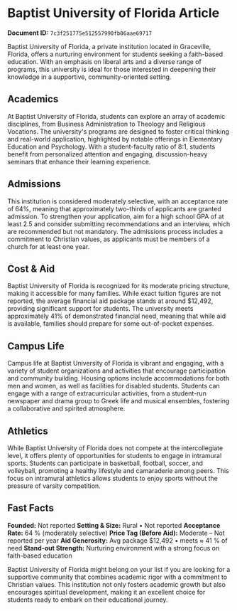 # Baptist University of Florida Article

**Document ID:** `7c3f251775e512557990fb06aae69717`

Baptist University of Florida, a private institution located in Graceville, Florida, offers a nurturing environment for students seeking a faith-based education. With an emphasis on liberal arts and a diverse range of programs, this university is ideal for those interested in deepening their knowledge in a supportive, community-oriented setting.

## Academics
At Baptist University of Florida, students can explore an array of academic disciplines, from Business Administration to Theology and Religious Vocations. The university's programs are designed to foster critical thinking and real-world application, highlighted by notable offerings in Elementary Education and Psychology. With a student-faculty ratio of 8:1, students benefit from personalized attention and engaging, discussion-heavy seminars that enhance their learning experience.

## Admissions
This institution is considered moderately selective, with an acceptance rate of 64%, meaning that approximately two-thirds of applicants are granted admission. To strengthen your application, aim for a high school GPA of at least 2.5 and consider submitting recommendations and an interview, which are recommended but not mandatory. The admissions process includes a commitment to Christian values, as applicants must be members of a church for at least one year.

## Cost & Aid
Baptist University of Florida is recognized for its moderate pricing structure, making it accessible for many families. While exact tuition figures are not reported, the average financial aid package stands at around $12,492, providing significant support for students. The university meets approximately 41% of demonstrated financial need, meaning that while aid is available, families should prepare for some out-of-pocket expenses.

## Campus Life
Campus life at Baptist University of Florida is vibrant and engaging, with a variety of student organizations and activities that encourage participation and community building. Housing options include accommodations for both men and women, as well as facilities for disabled students. Students can engage with a range of extracurricular activities, from a student-run newspaper and drama group to Greek life and musical ensembles, fostering a collaborative and spirited atmosphere.

## Athletics
While Baptist University of Florida does not compete at the intercollegiate level, it offers plenty of opportunities for students to engage in intramural sports. Students can participate in basketball, football, soccer, and volleyball, promoting a healthy lifestyle and camaraderie among peers. This focus on intramural athletics allows students to enjoy sports without the pressure of varsity competition.

## Fast Facts
**Founded:** Not reported
**Setting & Size:** Rural • Not reported
**Acceptance Rate:** 64 % (moderately selective)
**Price Tag (Before Aid):** Moderate – Not reported per year
**Aid Generosity:** Avg package $12,492 • meets ≈ 41 % of need
**Stand-out Strength:** Nurturing environment with a strong focus on faith-based education

Baptist University of Florida might belong on your list if you are looking for a supportive community that combines academic rigor with a commitment to Christian values. This institution not only fosters academic growth but also encourages spiritual development, making it an excellent choice for students ready to embark on their educational journey.
